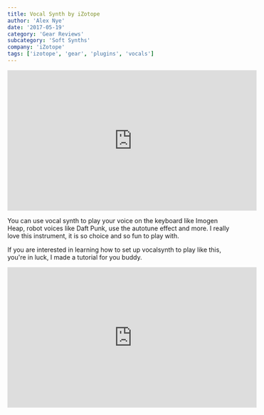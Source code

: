 ```yaml
---
title: Vocal Synth by iZotope
author: 'Alex Nye'
date: '2017-05-19'
category: 'Gear Reviews'
subcategory: 'Soft Synths'
company: 'iZotope'
tags: ['izotope', 'gear', 'plugins', 'vocals']
---
```


<iframe src="https://www.youtube.com/embed/_D-HhAn8OeI" width="560" height="315" frameborder="0" allowfullscreen="allowfullscreen"></iframe>

You can use vocal synth to play your voice on the keyboard like Imogen Heap, robot voices like Daft Punk, use the autotune effect and more. I really love this instrument, it is so choice and so fun to play with.

If you are interested in learning how to set up vocalsynth to play like this, you're in luck, I made a tutorial for you buddy.

<iframe src="https://www.youtube.com/embed/sm-nk5smgDs" width="560" height="315" frameborder="0" allowfullscreen="allowfullscreen"></iframe>
